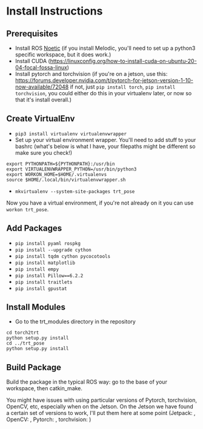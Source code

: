 # Install Instructions

## Prerequisites
- Install ROS [Noetic](http://wiki.ros.org/noetic/Installation/Ubuntu) (if you install Melodic, you'll need to set up a python3 specific workspace, but it does work.)
- Install CUDA (https://linuxconfig.org/how-to-install-cuda-on-ubuntu-20-04-focal-fossa-linux)
- Install pytorch and torchvision (if you're on a jetson, use this: https://forums.developer.nvidia.com/t/pytorch-for-jetson-version-1-10-now-available/72048 if not, just `pip install torch`, `pip install torchvision`, you could either do this in your virtualenv later, or now so that it's install overall.)

## Create VirtualEnv

- `pip3 install virtualenv virtualenvwrapper`
- Set up your virtual environment wrapper. You'll need to add stuff to your bashrc (what's below is what I have, your filepaths might be different so make sure you check!)

```
export PYTHONPATH=${PYTHONPATH}:/usr/bin
export VIRTUALENVWRAPPER_PYTHON=/usr/bin/python3
export WORKON_HOME=$HOME/.virtualenvs
source $HOME/.local/bin/virtualenvwrapper.sh
```
- `mkvirtualenv --system-site-packages trt_pose`

Now you have a virtual environment, if you're not already on it you can use `workon trt_pose`.

## Add Packages

- `pip install pyaml rospkg`
- `pip install --upgrade cython`
- `pip install tqdm cython pycocotools`
- `pip install matplotlib`
- `pip install empy`
- `pip install Pillow==6.2.2`
- `pip install traitlets`
- `pip install gpustat`

## Install Modules

- Go to the trt_modules directory in the repository
```
cd torch2trt
python setup.py install
cd ../trt_pose
python setup.py install
```

## Build Package

Build the package in the typical ROS way: go to the base of your workspace, then catkin_make.

You might have issues with using particular versions of Pytorch, torchvision, OpenCV, etc, especially when on the Jetson.  On the Jetson we have found a certain set of versions to work, I'll put them here at some point (Jetpack: , OpenCV: , Pytorch: , torchvision: )

